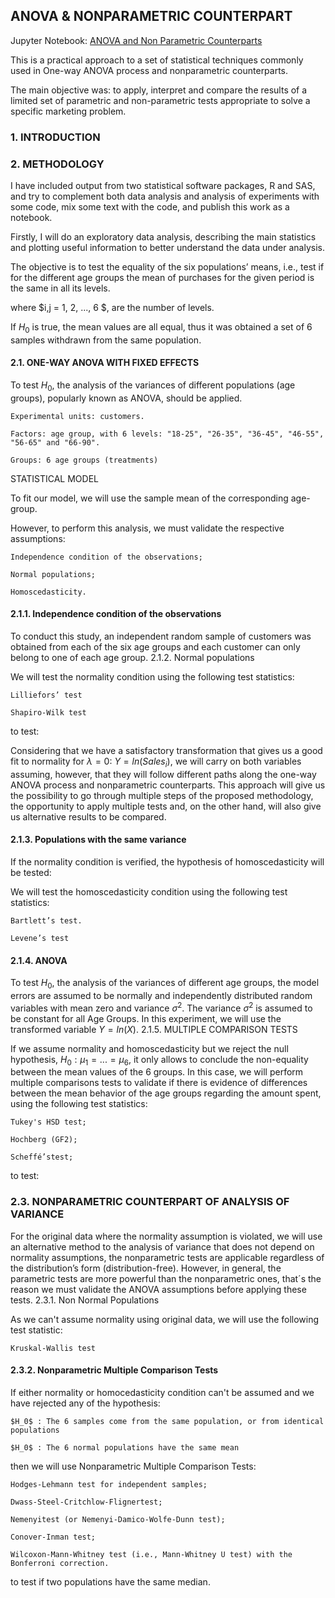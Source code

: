 ## ANOVA & NONPARAMETRIC COUNTERPART

Jupyter Notebook:
[ANOVA and Non Parametric Counterparts](https://github.com/hugosilveiradacunha/Statistics/blob/master/ANOVANonparametricCounterpart.ipynb)

This is a practical approach to a set of statistical techniques commonly used in One-way ANOVA process and nonparametric counterparts.

The main objective was: to apply, interpret and compare the results of a limited set of parametric and non-parametric tests appropriate to solve a specific marketing problem.


### 1. INTRODUCTION

### 2. METHODOLOGY

I have included output from two statistical software packages, R and SAS, and try to complement both data analysis and analysis of experiments with some code, mix some text with the code, and publish this work as a notebook.

Firstly, I will do an exploratory data analysis, describing the main statistics and plotting useful information to better understand the data under analysis.

The objective is to test the equality of the six populations’ means, i.e., test if for the different age groups the mean of purchases for the given period is the same in all its levels.

where $i,j = 1, 2, ..., 6 $, are the number of levels.

If $H_0$ is true, the mean values are all equal, thus it was obtained a set of 6 samples withdrawn from the same population.

#### 2.1. ONE-WAY ANOVA WITH FIXED EFFECTS

To test $H_0$, the analysis of the variances of different populations (age groups), popularly known as ANOVA, should be applied.

    Experimental units: customers.

    Factors: age group, with 6 levels: "18-25", "26-35", "36-45", "46-55", "56-65" and "66-90".

    Groups: 6 age groups (treatments)

STATISTICAL MODEL

To fit our model, we will use the sample mean of the corresponding age-group.

However, to perform this analysis, we must validate the respective assumptions:

    Independence condition of the observations;

    Normal populations;

    Homoscedasticity.

#### 2.1.1. Independence condition of the observations

To conduct this study, an independent random sample of customers was obtained from each of the six age groups and each customer can only belong to one of each age group.
2.1.2. Normal populations

We will test the normality condition using the following test statistics:

    Lilliefors’ test

    Shapiro-Wilk test

to test:

Considering that we have a satisfactory transformation that gives us a good fit to normality for $\lambda = 0$: $Y = ln(Sales_i)$, we will carry on both variables assuming, however, that they will follow different paths along the one-way ANOVA process and nonparametric counterparts. This approach will give us the possibility to go through multiple steps of the proposed methodology, the opportunity to apply multiple tests and, on the other hand, will also give us alternative results to be compared.

#### 2.1.3. Populations with the same variance

If the normality condition is verified, the hypothesis of homoscedasticity will be tested:

We will test the homoscedasticity condition using the following test statistics:

    Bartlett’s test.

    Levene’s test

#### 2.1.4. ANOVA

To test $H_0$, the analysis of the variances of different age groups, the model errors are assumed to be normally and independently distributed random variables with mean zero and variance $\sigma ^2$. The variance $\sigma^2$ is assumed to be constant for all Age Groups. In this experiment, we will use the transformed variable $Y = ln(X)$.
2.1.5. MULTIPLE COMPARISON TESTS

If we assume normality and homoscedasticity but we reject the null hypothesis, $H_0 : \mu_1 = ...= \mu_6$, it only allows to conclude the non-equality between the mean values of the 6 groups. In this case, we will perform multiple comparisons tests to validate if there is evidence of differences between the mean behavior of the age groups regarding the amount spent, using the following test statistics:

    Tukey's HSD test;

    Hochberg (GF2);

    Scheffé’stest;

to test:

### 2.3. NONPARAMETRIC COUNTERPART OF ANALYSIS OF VARIANCE

For the original data where the normality assumption is violated, we will use an alternative method to the analysis of variance that does not depend on normality assumptions, the nonparametric tests are applicable regardless of the distribution’s form (distribution-free). However, in general, the parametric tests are more powerful than the nonparametric ones, that´s the reason we must validate the ANOVA assumptions before applying these tests.
2.3.1. Non Normal Populations

As we can't assume normality using original data, we will use the following test statistic:

    Kruskal-Wallis test


#### 2.3.2. Nonparametric Multiple Comparison Tests

If either normality or homocedasticity condition can't be assumed and we have rejected any of the hypothesis:

    $H_0$ : The 6 samples come from the same population, or from identical populations

    $H_0$ : The 6 normal populations have the same mean

then we will use Nonparametric Multiple Comparison Tests:

    Hodges-Lehmann test for independent samples;

    Dwass-Steel-Critchlow-Flignertest;

    Nemenyitest (or Nemenyi-Damico-Wolfe-Dunn test);

    Conover-Inman test;

    Wilcoxon-Mann-Whitney test (i.e., Mann-Whitney U test) with the Bonferroni correction.

to test if two populations have the same median.
